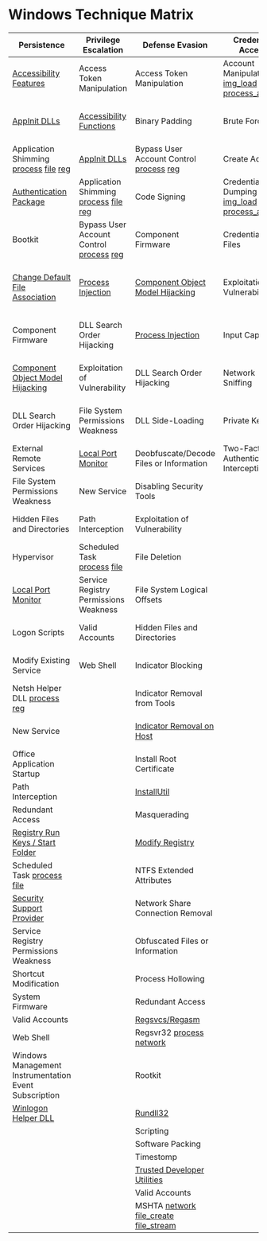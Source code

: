# Windows Technique Matrix

| ﻿Persistence                                           | Privilege Escalation                  | Defense Evasion                         | Credential Access                      | Discovery                              | Lateral Movement                    | Execution                          | Collection                     | Exfiltration                                  | Command and Control                     |
|-------------------------------------------------------|---------------------------------------|-----------------------------------------|----------------------------------------|----------------------------------------|-------------------------------------|------------------------------------|--------------------------------|-----------------------------------------------|-----------------------------------------|
| [Accessibility Features](../1_process_creation/include_accessibility_features.xml)                                | Access Token Manipulation             | Access Token Manipulation               | Account Manipulation [img_load](../7_image_load/include_mimikatz_inmem.xml) [process_access](../10_process_access/include_mimikatz_inmem.xml)                   | [Account Discovery](../3_network_connection_initiated/include_native_windows_tools.xml)                      | Application Deployment Software     | [Command-Line Interface](../1_process_creation/include_living_of_the_land.xml)            | [Audio Capture](Collection/Audio_Capture.md)                  | Automated Exfiltration                        | Commonly Used Port [1](../3_network_connection_initiated/include_ports_suspicous.xml) [2](../3_network_connection_initiated/include_native_windows_tools.xml)                      |
| [AppInit DLLs](../12_13_14_registry_event/include_dll_injection_at_process_launch.xml)                                          | [Accessibility Functions](../1_process_creation/include_accessibility_features.xml)                | Binary Padding                          | Brute Force                            | Application Window Discovery           | Exploitation of Vulnerability       | Command-Line Interface             |Automated Collection           | Data Compressed                               | Communication Through Removable Media   |
| Application Shimming [process](../1_process_creation/include_appc_shim.xml) [file](../11_file_create/include_appc_shim.xml) [reg](../12_13_14_registry_event/include_appc_shim.xml)                                  | [AppInit DLLs](12_13_14_registry_event/include_dll_injection_at_process_launch.xml)                           | Bypass User Account Control [process](../1_process_creation/include_bypass_uac.xml) [reg](../12_13_14_registry_event/include_bypass_uac.xml)             | Create Account                         | File and Directory Discovery           | Logon Scripts                       | Execution through API              | Clipboard Data                 | Data Encrypted                                | Connection Proxy                        |
| [Authentication Package](../12_13_14_registry_event/include_authentication_package.xml)                                | Application Shimming [process](1_process_creation/include_appc_shim.xml) [file](../11_file_create/include_appc_shim.xml) [reg](../12_13_14_registry_event/include_appc_shim.xml)                  | Code Signing                            | Credential Dumping [img_load](7_image_load/include_mimikatz_inmem.xml) [reg](../12_13_14_registry_event/include_windows_credential_providers.xml) [process_access](../10_process_access/include_mimikatz_inmem.xml)                     | Network Service Scanning               | Pass the Hash [img_load](../7_image_load/include_mimikatz_inmem.xml) [process_access](../10_process_access/include_mimikatz_inmem.xml)                       | Execution through Module Load      | Data Staged                    | Data Transfer Size Limits                     | Custom Command and Control Protocol     |
| Bootkit                                               | Bypass User Account Control [process](../1_process_creation/include_bypass_uac.xml) [reg](../12_13_14_registry_event/include_bypass_uac.xml)           | Component Firmware                      | Credentials in Files                   | [Network Share Discovery](../3_network_connection_initiated/include_native_windows_tools.xml)                | Pass the Ticket                     | Graphical User Interface           | Data from Local System         | Exfiltration Over Alternative Protocol        | Custom Cryptographic Protocol           |
| [Change Default File Association](../12_13_14_registry_event/include_autoruns_and_startup_keys.xml)                       | [Process Injection](../8_create_remote_thread/include_dll_injection.xml)                         | [Component Object Model Hijacking](../12_13_14_registry_event/include_com_hijack.xml)       | Exploitation of Vulnerability          | Peripheral Device Discovery            | [Remote Desktop Protocol](../12_13_14_registry_event/include_rdp_logon_execution.xml)             | [InstallUtil](../1_process_creation/include_installutil.xml)                        | Data from Network Shared Drive | Exfiltration Over Command and Control Channel | Data Encoding                           |
| Component Firmware                                    | DLL Search Order Hijacking            | [Process Injection](8_create_remote_thread/include_dll_injection.xml)                           | Input Capture                          | [Permission Groups Discovery](../3_network_connection_initiated/include_native_windows_tools.xml)            | Remote File Copy                    | [PowerShell](../1_process_creation/include_living_of_the_land.xml)                         | Data from Removable Media      | Exfiltration Over Other Network Medium        | Data Obfuscation                        |
| [Component Object Model Hijacking](../12_13_14_registry_event/include_com_hijack.xml)                      | Exploitation of Vulnerability         | DLL Search Order Hijacking              | Network Sniffing                       | Process Discovery                      | Remote Services                     | Process Hollowing                  | Email Collection               | Exfiltration Over Physical Medium             | Fallback Channels                       |
| DLL Search Order Hijacking                            | File System Permissions Weakness      | DLL Side-Loading                        | Private Keys                           | Query Registry [process](../1_process_creation/include_living_of_the_land.xml) [reg](../3_network_connection_initiated/include_native_windows_tools.xml)                         | Replication Through Removable Media | [Regsvcs/Regasm](../1_process_creation/include_regsvcs_regasm.xml)                     | Input Capture                  | Scheduled Transfer                            | Multi-Stage Channels                    |
| External Remote Services                              | [Local Port Monitor](../12_13_14_registry_event/include_local_port_monitor.xml)                    | Deobfuscate/Decode Files or Information | Two-Factor Authentication Interception | [Remote System Discovery](../3_network_connection_initiated/include_native_windows_tools.xml)                | Shared Webroot                      | Regsvr32 [process](../1_process_creation/include_living_of_the_land.xml) [network](../3_network_connection_initiated/include_native_windows_tools.xml)                           | Screen Capture                 |                                               | Multiband Communication                 |
| File System Permissions Weakness                      | New Service                           | Disabling Security Tools                |                                        | [Security Software Discovery](../1_process_creation/include_living_of_the_land.xml)            | Taint Shared Content                | [Rundll32](../3_network_connection_initiated/include_native_windows_tools.xml)                           | Video Capture                  |                                               | Multilayer Encryption                   |
| Hidden Files and Directories                          | Path Interception                     | Exploitation of Vulnerability           |                                        | [System Information Discovery](../1_process_creation/include_living_of_the_land.xml)           | Third-party Software                | Scheduled Task [process](../1_process_creation/include_living_of_the_land.xml) [file](../11_file_create/include_scheduled_task_changes.xml)                     |                                |                                               | Remote File Copy                        |
| Hypervisor                                            | Scheduled Task [process](../1_process_creation/include_living_of_the_land.xml) [file](../11_file_create/include_scheduled_task_changes.xml)                       | File Deletion                           |                                        | [iguration Discovery](../1_process_creation/include_living_of_the_land.xml) | Windows Admin Shares [file](../1_process_creation/include_living_of_the_land.xml) [network](../3_network_connection_initiated/include_native_windows_tools.xml)               | Scripting                          |                                |                                               | Standard Application Layer Protocol     |
| [Local Port Monitor](../12_13_14_registry_event/include_local_port_monitor.xml)                                    | Service Registry Permissions Weakness | File System Logical Offsets             |                                        | [System Network Connections Discovery](../1_process_creation/include_living_of_the_land.xml)   | [Windows Remote Management](../1_process_creation/include_windows_remote_management.xml)           | Service Execution                  |                                |                                               | Standard Cryptographic Protocol         |
| Logon Scripts                                         | Valid Accounts                        | Hidden Files and Directories            |                                        | [System Owner/User Discovery](../1_process_creation/include_living_of_the_land.xml)            |                                     | Third-party Software               |                                |                                               | Standard Non-Application Layer Protocol |
| Modify Existing Service                               | Web Shell                             | Indicator Blocking                      |                                        | [System Service Discovery](../1_process_creation/include_living_of_the_land.xml)               |                                     | [Trusted Developer Utilities](../1_process_creation/include_msbuild.xml)        |                                |                                               | Uncommonly Used Port                    |
| Netsh Helper DLL [process](../1_process_creation/include_living_of_the_land.xml) [reg](../12_13_14_registry_event/include_netsh.xml)                                      |                                       | Indicator Removal from Tools            |                                        | [System Time Discovery](../1_process_creation/include_living_of_the_land.xml)                  |                                     | [Windows Management Instrumentation](../3_network_connection_initiated/include_native_windows_tools.xml) |                                |                                               | Web Service                             |
| New Service                                           |                                       | [Indicator Removal on Host](../1_process_creation/include_living_of_the_land.xml)               |                                        |                                        |                                     | [Windows Remote Management](../1_process_creation/include_windows_remote_management.xml)          |                                |                                               |                                         |
| Office Application Startup                            |                                       | Install Root Certificate                |                                        |                                        |                                     | MSHTA [network](../3_network_connection_initiated/include_native_windows_tools.xml) [file_create](../11_file_create/include_hta_scripts.xml) [file_stream](../15_file_create_stream_hash/include_hta_scripts.xml)                                    |                                |                                               |                                         |
| Path Interception                                     |                                       | [InstallUtil](../1_process_creation/include_installutil.xml)                             |                                        |                                        |                                     |                                    |                                |                                               |                                         |
| Redundant Access                                      |                                       | Masquerading                            |                                        |                                        |                                     |                                    |                                |                                               |                                         |
| [Registry Run Keys / Start Folder](../12_13_14_registry_event/include_autoruns_and_startup_keys.xml)                      |                                       | [Modify Registry](../1_process_creation/include_living_of_the_land.xml)                         |                                        |                                        |                                     |                                    |                                |                                               |                                         |
| Scheduled Task [process](../1_process_creation/include_living_of_the_land.xml) [file](../11_file_create/include_scheduled_task_changes.xml)                                       |                                       | NTFS Extended Attributes                |                                        |                                        |                                     |                                    |                                |                                               |                                         |
| [Security Support Provider](../12_13_14_registry_event/include_security_support_provider.xml)                             |                                       | Network Share Connection Removal        |                                        |                                        |                                     |                                    |                                |                                               |                                         |
| Service Registry Permissions Weakness                 |                                       | Obfuscated Files or Information         |                                        |                                        |                                     |                                    |                                |                                               |                                         |
| Shortcut Modification                                 |                                       | Process Hollowing                       |                                        |                                        |                                     |                                    |                                |                                               |                                         |
| System Firmware                                       |                                       | Redundant Access                        |                                        |                                        |                                     |                                    |                                |                                               |                                         |
| Valid Accounts                                        |                                       | [Regsvcs/Regasm](../1_process_creation/include_regsvcs_regasm.xml)                          |                                        |                                        |                                     |                                    |                                |                                               |                                         |
| Web Shell                                             |                                       | Regsvr32 [process](../1_process_creation/include_living_of_the_land.xml) [network](../3_network_connection_initiated/include_native_windows_tools.xml)                                |                                        |                                        |                                     |                                    |                                |                                               |                                         |
| Windows Management Instrumentation Event Subscription |                                       | Rootkit                                 |                                        |                                        |                                     |                                    |                                |                                               |                                         |
| [Winlogon Helper DLL](../12_13_14_registry_event/include_autoruns_and_startup_keys.xml)                                   |                                       | [Rundll32](../3_network_connection_initiated/include_native_windows_tools.xml)                                |                                        |                                        |                                     |                                    |                                |                                               |                                         |
|                                                       |                                       | Scripting                               |                                        |                                        |                                     |                                    |                                |                                               |                                         |
|                                                       |                                       | Software Packing                        |                                        |                                        |                                     |                                    |                                |                                               |                                         |
|                                                       |                                       | Timestomp                               |                                        |                                        |                                     |                                    |                                |                                               |                                         |
|                                                       |                                       | [Trusted Developer Utilities](../1_process_creation/include_msbuild.xml)             |                                        |                                        |                                     |                                    |                                |                                               |                                         |
|                                                       |                                       | Valid Accounts                          |                                        |                                        |                                     |                                    |                                |                                               |                                         |
|                                          |                                         | MSHTA [network](../3_network_connection_initiated/include_native_windows_tools.xml) [file_create](../11_file_create/include_hta_scripts.xml) [file_stream](../15_file_create_stream_hash/include_hta_scripts.xml)
